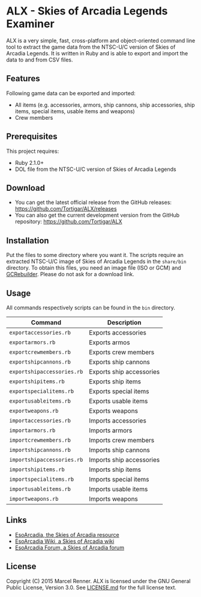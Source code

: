 ALX - Skies of Arcadia Legends Examiner
=======================================

ALX is a very simple, fast, cross-platform and object-oriented command line 
tool to extract the game data from the NTSC-U/C version of Skies of Arcadia 
Legends. It is written in Ruby and is able to export and import the data to 
and from CSV files.

Features
--------

Following game data can be exported and imported:
  * All items (e.g. accessories, armors, ship cannons, ship accessories, 
    ship items, special items, usable items and weapons)
  * Crew members

Prerequisites
-------------

This project requires:
  * Ruby 2.1.0+
  * DOL file from the NTSC-U/C version of Skies of Arcadia Legends

Download
--------

* You can get the latest official release from the GitHub releases:
  https://github.com/Tortigar/ALX/releases
* You can also get the current development version from the GitHub repository:
  https://github.com/Tortigar/ALX

Installation
------------

Put the files to some directory where you want it. The scripts require an 
extracted NTSC-U/C image of Skies of Arcadia Legends in the `share/bin` 
directory. To obtain this files, you need an image file (ISO or GCM) and 
[GCRebuilder](http://www.romhacking.net/utilities/619/). Please do not ask for
a download link.

Usage
-----

All commands respectively scripts can be found in the `bin` directory.

| Command                    | Description              |
| -------------------------- | ------------------------ |
| `exportaccessories.rb`     | Exports accessories      |
| `exportarmors.rb`          | Exports armos            |
| `exportcrewmembers.rb`     | Exports crew members     |
| `exportshipcannons.rb`     | Exports ship cannons     |
| `exportshipaccessories.rb` | Exports ship accessories |
| `exportshipitems.rb`       | Exports ship items       |
| `exportspecialitems.rb`    | Exports special items    |
| `exportusableitems.rb`     | Exports usable items     |
| `exportweapons.rb`         | Exports weapons          |
| `importaccessories.rb`     | Imports accessories      |
| `importarmors.rb`          | Imports armors           |
| `importcrewmembers.rb`     | Imports crew members     |
| `importshipcannons.rb`     | Imports ship cannons     |
| `importshipaccessories.rb` | Imports ship accessories |
| `importshipitems.rb`       | Imports ship items       |
| `importspecialitems.rb`    | Imports special items    |
| `importusableitems.rb`     | Imports usable items     |
| `importweapons.rb`         | Imports weapons          |

Links
-----

* [EsoArcadia, the Skies of Arcadia resource](http://www.esoarcadia.org/)
* [EsoArcadia Wiki, a Skies of Arcadia wiki](http://www.esoarcadia.org/wiki)
* [EsoArcadia Forum, a Skies of Arcadia forum](http://www.esoarcadia.org/forum)

License
-------

Copyright (C) 2015 Marcel Renner. ALX is licensed under the GNU General Public 
License, Version 3.0. See [LICENSE.md](LICENSE.md) for the full license text.
